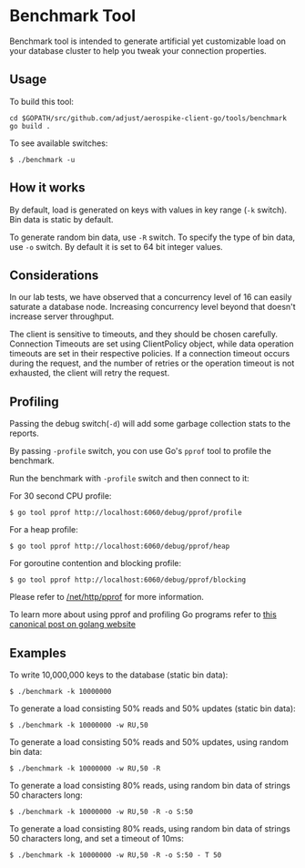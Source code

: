 # Benchmark Tool

Benchmark tool is intended to generate artificial yet customizable load on your database cluster to help you tweak your connection properties.


## Usage

To build this tool:

```
cd $GOPATH/src/github.com/adjust/aerospike-client-go/tools/benchmark
go build .
```

To see available switches:

```$ ./benchmark -u```

## How it works

By default, load is generated on keys with values in key range (```-k``` switch). Bin data is static by default.

To generate random bin data, use ```-R``` switch. To specify the type of bin data, use ```-o``` switch. By default it is set to 64 bit integer values.

## Considerations

In our lab tests, we have observed that a concurrency level of 16 can easily saturate a database node. Increasing concurrency level beyond that doesn't increase server throughput.

The client is sensitive to timeouts, and they should be chosen carefully. Connection Timeouts are set using ClientPolicy object, while data operation timeouts are set in their respective policies. If a connection timeout occurs during the request, and the number of retries or the operation timeout is not exhausted, the client will retry the request.

## Profiling

Passing the debug switch(```-d```) will add some garbage collection stats to the reports.

By passing ```-profile``` switch, you con use Go's ```pprof``` tool to profile the benchmark.

Run the benchmark with ```-profile``` switch and then connect to it:

For 30 second CPU profile:

```$ go tool pprof http://localhost:6060/debug/pprof/profile```

For a heap profile:

```$ go tool pprof http://localhost:6060/debug/pprof/heap```

For goroutine contention and blocking profile:

```$ go tool pprof http://localhost:6060/debug/pprof/blocking```

Please refer to [/net/http/pprof](http://golang.org/pkg/net/http/pprof/) for more information.

To learn more about using pprof and profiling Go programs refer to [this canonical post on golang website](http://blog.golang.org/profiling-go-programs)

## Examples

To write 10,000,000 keys to the database (static bin data):

```$ ./benchmark -k 10000000```

To generate a load consisting 50% reads and 50% updates (static bin data):

```$ ./benchmark -k 10000000 -w RU,50```

To generate a load consisting 50% reads and 50% updates, using random bin data:

```$ ./benchmark -k 10000000 -w RU,50 -R```

To generate a load consisting 80% reads, using random bin data of strings 50 characters long:

```$ ./benchmark -k 10000000 -w RU,50 -R -o S:50```

To generate a load consisting 80% reads, using random bin data of strings 50 characters long, and set a timeout of 10ms:

```$ ./benchmark -k 10000000 -w RU,50 -R -o S:50 - T 50```
